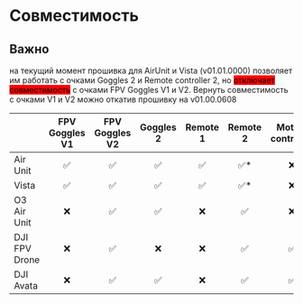 # Совместимость

## Важно

на текущий момент прошивка для AirUnit и Vista (v01.01.0000) позволяет им работать с очками Goggles 2 и Remote controller 2, но <mark style="background-color:red;">отключает совместимость</mark> с очками FPV Goggles V1 и V2. Вернуть совместимость с очками V1 и V2 можно откатив прошивку на v01.00.0608

|               | FPV Goggles V1 | FPV Goggles V2 | Goggles 2 | Remote 1 | Remote 2 | Motion controller |
| ------------- | :------------: | :------------: | :-------: | :------: | :------: | :---------------: |
| Air Unit      |        ✅       |        ✅       |     ✅     |     ✅    |    ✅\*   |         ❌         |
| Vista         |        ✅       |        ✅       |     ✅     |     ✅    |    ✅\*   |         ❌         |
| O3 Air Unit   |        ❌       |        ✅       |     ✅     |     ❌    |     ✅    |         ❌         |
| DJI FPV Drone |        ❌       |        ✅       |     ❌     |     ❌    |     ✅    |         ✅         |
| DJI Avata     |        ❌       |        ✅       |     ✅     |     ❌    |     ✅    |         ✅         |

